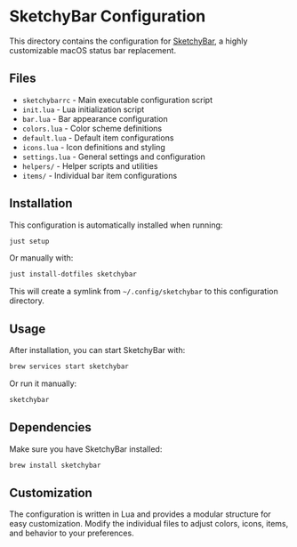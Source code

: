# SketchyBar Configuration

This directory contains the configuration for [SketchyBar](https://github.com/FelixKratz/SketchyBar), a highly customizable macOS status bar replacement.

## Files

- `sketchybarrc` - Main executable configuration script
- `init.lua` - Lua initialization script
- `bar.lua` - Bar appearance configuration
- `colors.lua` - Color scheme definitions
- `default.lua` - Default item configurations
- `icons.lua` - Icon definitions and styling
- `settings.lua` - General settings and configuration
- `helpers/` - Helper scripts and utilities
- `items/` - Individual bar item configurations

## Installation

This configuration is automatically installed when running:

```bash
just setup
```

Or manually with:

```bash
just install-dotfiles sketchybar
```

This will create a symlink from `~/.config/sketchybar` to this configuration directory.

## Usage

After installation, you can start SketchyBar with:

```bash
brew services start sketchybar
```

Or run it manually:

```bash
sketchybar
```

## Dependencies

Make sure you have SketchyBar installed:

```bash
brew install sketchybar
```

## Customization

The configuration is written in Lua and provides a modular structure for easy customization. Modify the individual files to adjust colors, icons, items, and behavior to your preferences.